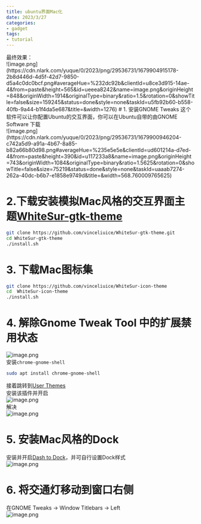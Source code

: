 ```yaml
---
title: ubuntu界面Mac化 
date: 2023/3/27
categories:
- gadget 
tags: 
- tutorial
---
```


<meta name="referrer" content="no-referrer"/>
最终效果：<br />![image.png](https://cdn.nlark.com/yuque/0/2023/png/29536731/1679904915178-2b8d446d-4d5f-42d7-9850-d5a4c0dc0bcf.png#averageHue=%232dc92b&clientId=u8ce3d915-14ae-4&from=paste&height=565&id=ueeea8242&name=image.png&originHeight=848&originWidth=1914&originalType=binary&ratio=1.5&rotation=0&showTitle=false&size=159245&status=done&style=none&taskId=u5fb92b60-b558-40fb-9a44-b1f4da5e687&title=&width=1276)
<a name="s7Ott"></a>
<!--more-->
# 1. 安装GNOME Tweaks
这个软件可以让你配置Ubuntu的交互界面，你可以在Ubuntu自带的由GNOME Software 下载<br />![image.png](https://cdn.nlark.com/yuque/0/2023/png/29536731/1679900946204-c742a5d9-a91a-4b67-8a85-b82a66b80d98.png#averageHue=%235e5e5e&clientId=ud601214a-d7ed-4&from=paste&height=390&id=u117233a8&name=image.png&originHeight=743&originWidth=1084&originalType=binary&ratio=1.5625&rotation=0&showTitle=false&size=75219&status=done&style=none&taskId=uaaab7274-262a-40dc-b6b7-e1858e9749d&title=&width=568.760009765625)

<a name="i6Rr5"></a>
# 2.下载安装模拟Mac风格的交互界面主题[WhiteSur-gtk-theme](https://github.com/vinceliuice/WhiteSur-gtk-theme)
```bash
git clone https://github.com/vinceliuice/WhiteSur-gtk-theme.git
cd WhiteSur-gtk-theme
./install.sh
```
<a name="dH9pb"></a>
# 3. 下载Mac图标集
```bash
git clone https://github.com/vinceliuice/WhiteSur-icon-theme
cd  WhiteSur-icon-theme
./install.sh
```
<a name="cwXmK"></a>
# 4. 解除Gnome Tweak Tool 中的扩展禁用状态
![image.png](https://cdn.nlark.com/yuque/0/2023/png/29536731/1679901490751-dac0bd23-34aa-40db-a176-024e2f42459f.png#averageHue=%234d4c4c&clientId=ud601214a-d7ed-4&from=paste&height=400&id=u37ab7a7f&name=image.png&originHeight=625&originWidth=1044&originalType=binary&ratio=1.5625&rotation=0&showTitle=false&size=100597&status=done&style=none&taskId=u1f3960dc-937b-4e46-b496-68fe90b71d4&title=&width=668.16)<br />安装`chrome-gnome-shell`
```bash
sudo apt install chrome-gnome-shell
```
接着跳转到[User Themes](https://extensions.gnome.org/extension/19/user-themes/)<br />安装该插件并开启<br />![image.png](https://cdn.nlark.com/yuque/0/2023/png/29536731/1679901620872-e69d3a78-b565-4b13-9736-46750d55fe6b.png#averageHue=%23fcfcfb&clientId=ud601214a-d7ed-4&from=paste&height=272&id=uaa079ca5&name=image.png&originHeight=425&originWidth=1447&originalType=binary&ratio=1.5625&rotation=0&showTitle=false&size=60616&status=done&style=none&taskId=uf904ddd5-8741-44fd-b6ad-7a7442b5c3c&title=&width=926.08)<br />解决<br />![image.png](https://cdn.nlark.com/yuque/0/2023/png/29536731/1679901649198-a2f7d303-960f-4b35-b96e-0bc7c8ae464b.png#averageHue=%23353534&clientId=ud601214a-d7ed-4&from=paste&height=390&id=u3191091d&name=image.png&originHeight=609&originWidth=1044&originalType=binary&ratio=1.5625&rotation=0&showTitle=false&size=76490&status=done&style=none&taskId=u79e6d1ca-ed2a-420f-9c0b-caec1b63807&title=&width=668.16)

<a name="p4iNI"></a>
# 5. 安装Mac风格的Dock
安装并开启[Dash to Dock](https://extensions.gnome.org/extension/307/dash-to-dock/)，并可自行设置Dock样式<br />![image.png](https://cdn.nlark.com/yuque/0/2023/png/29536731/1679903078052-658ae42a-c311-4990-93f7-dc8700c3ddb5.png#averageHue=%23696969&clientId=u33b15efd-72b8-4&from=paste&height=437&id=ub859c8a3&name=image.png&originHeight=683&originWidth=1385&originalType=binary&ratio=1.5625&rotation=0&showTitle=false&size=168939&status=done&style=none&taskId=u7cf1d85f-9a5e-4770-8407-ce5971d3b0b&title=&width=886.4)

<a name="EAoF9"></a>
# 6. 将交通灯移动到窗口右侧
在GNOME Tweaks -> Window Titlebars -> Left<br />![image.png](https://cdn.nlark.com/yuque/0/2023/png/29536731/1679904374525-112bf886-c3ed-4b08-8636-460188802e21.png#averageHue=%23393938&clientId=u053a5944-acf3-4&from=paste&height=429&id=u3ec2f613&name=image.png&originHeight=643&originWidth=1066&originalType=binary&ratio=1.5&rotation=0&showTitle=false&size=79002&status=done&style=none&taskId=u3d4a3f13-0d2f-4d62-9dff-3a863f75003&title=&width=710.6666666666666)

